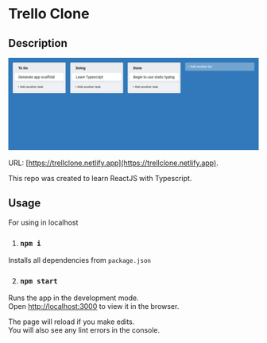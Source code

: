 # Trello Clone

## Description

![trello-clone-preview](/images/trello-clone.png)

URL: [https://trellclone.netlify.app](https://trellclone.netlify.app).

This repo was created to learn ReactJS with Typescript.

## Usage

For using in localhost

1. ### `npm i`

Installs all dependencies from `package.json`

2. ### `npm start`

Runs the app in the development mode.<br />
Open [http://localhost:3000](http://localhost:3000) to view it in the browser.

The page will reload if you make edits.<br />
You will also see any lint errors in the console.
